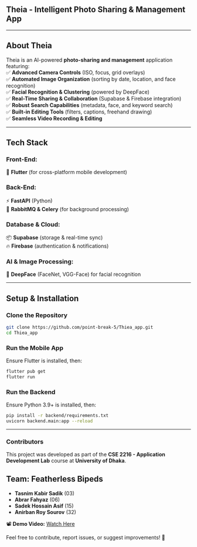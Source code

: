 ## **Theia - Intelligent Photo Sharing & Management App**  

---

## **About Theia**  
Theia is an AI-powered **photo-sharing and management** application featuring:  
✅ **Advanced Camera Controls** (ISO, focus, grid overlays)  
✅ **Automated Image Organization** (sorting by date, location, and face recognition)  
✅ **Facial Recognition & Clustering** (powered by DeepFace)  
✅ **Real-Time Sharing & Collaboration** (Supabase & Firebase integration)  
✅ **Robust Search Capabilities** (metadata, face, and keyword search)  
✅ **Built-in Editing Tools** (filters, captions, freehand drawing)  
✅ **Seamless Video Recording & Editing**  

---

## **Tech Stack**  
### **Front-End:**  
📱 **Flutter** (for cross-platform mobile development)  

### **Back-End:**  
⚡ **FastAPI** (Python)  
🔧 **RabbitMQ & Celery** (for background processing)  

### **Database & Cloud:**  
📦 **Supabase** (storage & real-time sync)  
🔥 **Firebase** (authentication & notifications)  

### **AI & Image Processing:**  
🧠 **DeepFace** (FaceNet, VGG-Face) for facial recognition  

---

## **Setup & Installation**  
### **Clone the Repository**  
```bash
git clone https://github.com/point-break-5/Thiea_app.git
cd Thiea_app
```

### **Run the Mobile App**  
Ensure Flutter is installed, then:  
```bash
flutter pub get
flutter run
``` 

### **Run the Backend**  
Ensure Python 3.9+ is installed, then:  
```bash
pip install -r backend/requirements.txt
uvicorn backend.main:app --reload
```

---

### **Contributors**  
This project was developed as part of the **CSE 2216 - Application Development Lab** course at **University of Dhaka**. 
## **Team: Featherless Bipeds**  
- **Tasnim Kabir Sadik** (03)  
- **Abrar Fahyaz** (06)  
- **Sadek Hossain Asif** (15)  
- **Anirban Roy Sourov** (32)  

📽️ **Demo Video:** [Watch Here](https://youtu.be/cqLra_9JPLM?si=iZBsvTuzzrzhs2M5)  

Feel free to contribute, report issues, or suggest improvements! 🚀
